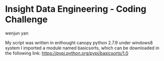 ﻿Insight Data Engineering - Coding Challenge
===========================================================
wenjun yan

My script was written in enthought canopy python 2.7.9 under windows8 system
I imported a module named basicsorts, which can be downloaded in the following link:
https://pypi.python.org/pypi/basicsorts/1.0
